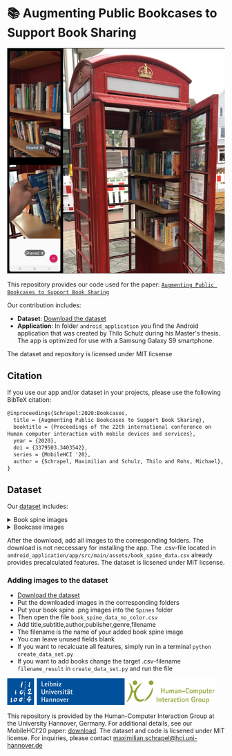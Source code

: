 #  :books: Augmenting Public Bookcases to Support Book Sharing

![Teaser Image](/Bookcase_teaser.png)


This repository provides our code used for the paper: 
[`Augmenting Public Bookcases to Support Book Sharing`](https://hci.uni-hannover.de/papers/Schrapel2020_Augmenting_Public_Bookcases.pdf)

Our contribution includes:
- **Dataset**: [Download the dataset](https://drive.google.com/file/d/1ORzsnQ9cH193VQWvrV8S2hC-qPxRQSvA/view?usp=sharing)
- **Application**: In folder ``android_application`` you find the Android application that was created by Thilo Schulz during his Master's thesis. The app is optimized for use with a Samsung Galaxy S9 smartphone.

The dataset and repository is licensed under MIT licsense

## Citation
If you use our app and/or dataset in your projects, please use the following BibTeX citation:
```
@inproceedings{Schrapel:2020:Bookcases,
  title = {Augmenting Public Bookcases to Support Book Sharing},
  booktitle = {Proceedings of the 22th international conference on Human computer interaction with mobile devices and services},
  year = {2020},
  doi = {3379503.3403542},
  series = {MobileHCI '20},
  author = {Schrapel, Maximilian and Schulz, Thilo and Rohs, Michael}, 
}
```
## Dataset
Our [dataset](https://drive.google.com/file/d/1ORzsnQ9cH193VQWvrV8S2hC-qPxRQSvA/view?usp=sharing) includes:
<details>
  <summary>Book spine images</summary>
  <p>.png images of book spines in different sizes and various conditions</p>
</details>
<details>
  <summary>Bookcase images</summary>
  <p>Subfolders B0 to B8 provide images from public bookcases<br>
  Subfolder Lab shows 100 different arranged bookcase images from our dataset in a laboratory</p>
</details>

After the download, add all images to the corresponding folders. The download is not neccessary for installing the app. 
The .csv-file located in ``android_application/app/src/main/assets/book_spine_data.csv`` already provides precalculated features.
The dataset is licsened under MIT licsense.

### Adding images to the dataset

- [Download the dataset](https://drive.google.com/file/d/1ORzsnQ9cH193VQWvrV8S2hC-qPxRQSvA/view?usp=sharing)
- Put the downloaded images in the corresponding folders
- Put your book spine .png images into the ``Spines`` folder
- Then open the file ``book_spine_data_no_color.csv``
- Add title,subtitle,author,publisher,genre,filename
- The filename is the name of your added book spine image
- You can leave unused fields blank
- If you want to recalcuate all features, simply run in a terminal `python create_data_set.py`
- If you want to add books change the target .csv-filename ``filename_result`` in ``create_data_set.py`` and run the file


![HCI Group](/Institute.png)

This repository is provided by the Human-Computer Interaction Group at the University Hannover, Germany. For additional details, see our MobileHCI'20 paper: [download](https://hci.uni-hannover.de/papers/Schrapel2020_Augmenting_Public_Bookcases.pdf). 
The dataset and code is licsened under MIT license. For inquiries, please contact maximilian.schrapel@hci.uni-hannover.de

